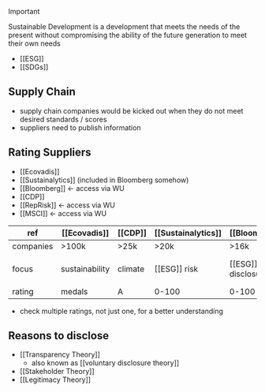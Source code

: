 >[!important]
> Sustainable Development is a development that meets the needs of the present without compromising the ability of the future generation to meet their own needs

- [[ESG]]
- [[SDGs]]

## Supply Chain
- supply chain companies would be kicked out when they do not meet desired standards / scores
- suppliers need to publish information
## Rating Suppliers
- [[Ecovadis]]
- [[Sustainalytics]] (included in Bloomberg somehow)
- [[Bloomberg]] <- access via WU
- [[CDP]]
- [[RepRisk]] <- access via WU
- [[MSCI]] <- access via WU

| ref       | [[Ecovadis]]   | [[CDP]] | [[Sustainalytics]] | [[Bloomberg]]      | [[MSCI]]  | [[RepRisk]]                             |
| --------- | -------------- | ------- | ------------------ | ------------------ | --------- | --------------------------------------- |
| companies | >100k          | >25k    | >20k               | >16k               | >14k      | >150k                                   |
| focus     | sustainability | climate | [[ESG]] risk       | [[ESG]] disclosure | investors | sustainability<br>[[UN Global Compact]] |
| rating    | medals         | A       | 0-100              | 0-100              | AA-CC     | 1-100                                   |

- check multiple ratings, not just one, for a better understanding

## Reasons to disclose
- [[Transparency Theory]]
	- also known as [[voluntary disclosure theory]]
- [[Stakeholder Theory]]
- [[Legitimacy Theory]]
